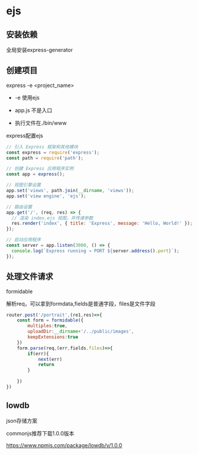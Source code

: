 # ejs

## 安装依赖

全局安装express-generator

## 创建项目

express -e   <project_name>

- -e 使用ejs

- app.js 不是入口

- 执行文件在./bin/www



express配置ejs

```js
// 引入 Express 框架和其他模块
const express = require('express');
const path = require('path');

// 创建 Express 应用程序实例
const app = express();

// 视图引擎设置
app.set('views', path.join(__dirname, 'views'));
app.set('view engine', 'ejs');

// 路由设置
app.get('/', (req, res) => {
  // 渲染 index.ejs 视图，并传递参数
  res.render('index', { title: 'Express', message: 'Hello, World!' });
});

// 启动应用程序
const server = app.listen(3000, () => {
  console.log(`Express running → PORT ${server.address().port}`);
});
```









## 处理文件请求

formidable

解析req，可以拿到formdata,fields是普通字段，files是文件字段

```js
router.post('/portrait',(re1,res)=>{
    const form = formidable({
        multiples:true,
        uploadDir:__dirname+'/../public/images',
        keepExtensions:true
    })
    form.parse(req,(err,fields.files)=>{
        if(err){
            next(err)
            return
        }
    
    })
})
```



## lowdb

json存储方案

commonjs推荐下载1.0.0版本

https://www.npmjs.com/package/lowdb/v/1.0.0

